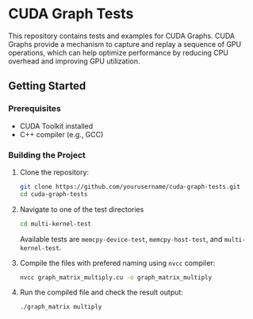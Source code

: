 # CUDA Graph Tests

This repository contains tests and examples for CUDA Graphs. CUDA Graphs provide a mechanism to capture and replay a sequence of GPU operations, which can help optimize performance by reducing CPU overhead and improving GPU utilization.

<!-- ## Directory Structure

- `src/`: Contains the source code for the CUDA Graph tests.
- `include/`: Header files used in the tests.
- `data/`: Sample data files used for testing.
- `scripts/`: Utility scripts for setting up and running tests.
- `docs/`: Documentation related to the CUDA Graph tests. -->

## Getting Started

### Prerequisites

- CUDA Toolkit installed
- C++ compiler (e.g., GCC)
<!-- - CMake for building the project -->

### Building the Project

1. Clone the repository:
    ```sh
    git clone https://github.com/yourusername/cuda-graph-tests.git
    cd cuda-graph-tests
    ```

2. Navigate to one of the test directories
    ```sh
    cd multi-kernel-test
    ```
    Available tests are `memcpy-device-test`, `memcpy-host-test`, and `multi-kernel-test`.

3. Compile the files with prefered naming using `nvcc` compiler:
    ```sh
    nvcc graph_matrix_multiply.cu -o graph_matrix_multiply
    ```

4. Run the compiled file and check the result output:
    ```sh
    ./graph_matrix multiply
    ```
<!-- 2. Create a build directory and navigate into it:
    ```sh
    mkdir build
    cd build
    ```

3. Run CMake to configure the project:
    ```sh
    cmake ..
    ```

4. Build the project:
    ```sh
    make
    ``` -->

<!-- ### Running Tests

After building the project, you can run the tests using the following command:
```sh
./run_tests
``` -->

<!-- ## Contributing

Contributions are welcome! Please fork the repository and submit a pull request with your changes. -->

<!-- ## License

This project is licensed under the MIT License. See the [LICENSE](LICENSE) file for details. -->

<!-- ## Contact

For any questions or issues, please open an issue on the GitHub repository or contact the maintainer at your.email@example.com. -->
